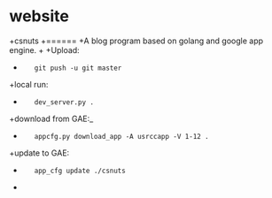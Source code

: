 website
=======
+csnuts
+======
+A blog program based on golang and google app engine.
+
+Upload: 
+        git push -u git master
+local run:
+        dev_server.py .
+download from GAE:_
+        appcfg.py download_app -A usrccapp -V 1-12 .
+update to GAE:
+        app_cfg update ./csnuts
+
